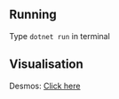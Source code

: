 ## Running 
Type `dotnet run` in terminal
## Visualisation
Desmos: [Click here](https://www.desmos.com/calculator/rkjkil4tag)
